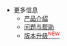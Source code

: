 * 更多信息
    - [产品介绍](more/intro)
    - [问题与帮助](more/FAQ)
    <!-- - [V2版本升级<sup style="color:red">NEW<sup>](more/V2-upgrade) -->
    - [版本升级<sup style="color:red" class="animated infinite flash">NEW<sup>](more/upgrade)
